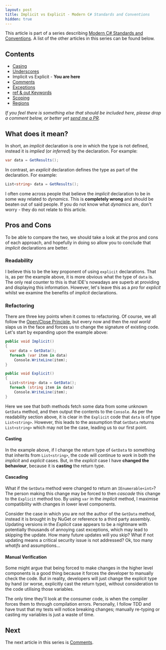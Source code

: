 ```yaml
---
layout: post
title: Implicit vs Explicit - Modern C# Standards and Conventions
hidden: true
---
```


This article is part of a series describing [Modern C# Standards and Conventions](http://blog.devbot.net/standards). A list of the other articles in this series can be found below.

## Contents

* [Casing](http://blog.devbot.net/conventions-casing)
* [Underscores](http://blog.devbot.net/conventions-underscores)
* Implicit vs Explicit - **You are here**
* [Comments](http://blog.devbot.net/conventions-comments)
* [Exceptions](http://blog.devbot.net/conventions-exceptions)
* [ref & out Keywords](http://blog.devbot.net/conventions-refs)
* [Scoping](http://blog.devbot.net/conventions-scoping)
* [Regions](http://blog.devbot.net/conventions-regions)

_If you feel there is something else that should be included here, please drop a comment below, or better yet [send me a PR](https://github.com/smudge202/smudge202.github.io)._

## What does it mean?

In short, an _implicit_ declaration is one in which the type is not defined, instead it is _implied_ (or _inferred_) by the declaration. For example:

```c#
var data = GetResults();
```

In contrast, an _explicit_ declaration defines the type as part of the declaration. For example:

```c#
List<string> data = GetResults();
```

I often come across people that believe the _implicit_ declaration to be in some way related to _dynamics_. This is **completely wrong** and should be beaten out of said people. If you do not know what _dynamics_ are, don't worry - they do not relate to this article.

## Pros and Cons

To be able to compare the two, we should take a look at the pros and cons of each approach, and hopefully in doing so allow you to conclude that _implicit_ declarations are better.

### Readability

I believe this to be the key proponent of using `explicit` declarations. That is, as per the example above, it is more obvious what the type of `data` is. The only real counter to this is that IDE's nowadays are superb at providing and displaying this information. However, let's leave this as a _pro_ for _explicit_ whilst we examine the benefits of _implicit_ declarations.

### Refactoring

There are three key points when it comes to refactoring. Of course, we all follow the [Open/Close Principle](https://en.wikipedia.org/wiki/Open/closed_principle), but every now and then the _real world_ slaps us in the face and forces us to change the signature of existing code. Let's start by expanding upon the example above:

```c#
public void Implicit()
{
  var data = GetData();
  foreach (var item in data)
    Console.WriteLine(item);
}

public void Explicit()
{
  List<string> data = GetData();
  foreach (string item in data)
    Console.WriteLine(item);
}
```

Here we see that both methods fetch some data from some unknown `GetData` method, and then output the contents to the `Console`. As per the readability section above, it is clear in the `Explicit` code that `data` is of type `List<string>`. However, this leads to the assumption that `GetData` returns `List<string>` which may not be the case, leading us to our first point.

#### Casting

In the example above, if I change the return type of `GetData` to something that inherits from `List<string>`, the code will continue to _work_ in both the _implicit_ and _explicit_ cases. But, in the _explicit_ case I have **changed the behaviour**, because it is **casting** the return type.

#### Cascading

What if the `GetData` method were changed to return an `IEnumerable<int>`? The person making this change may be forced to then _cascade_ this change to the `Explicit` method too. By using `var` in the _implicit_ method, I maximise compatibility with changes in lower level components.

Consider the case in which you are not the author of the `GetData` method, instead it is brought in by NuGet or reference to a third party assembly. Updating versions in the _Explicit_ case appears to be a nightmare with potentially thousands of annoying cast exceptions, which may lead to skipping the update. How many future updates will you skip? What if not updating means a critical security issue is not addressed? Ok, too many _whatifs_ and assumptions...

#### Manual Verification

Some might argue that being forced to make changes in the higher level components is a good thing because it forces the developer to manually check the code. But in reality, developers will just change the explicit type by hand (or worse, explicitly cast the return type), without consideration to the code utilising those variables.

The only time they'll look at the consumer code, is when the compiler forces them to through compilation errors. Personally, I follow TDD and have trust that my tests will notice breaking changes; manually re-typing or casting my variables is just a waste of time.

## Next

The next article in this series is [Comments](http://blog.devbot.net/conventions-comments).
